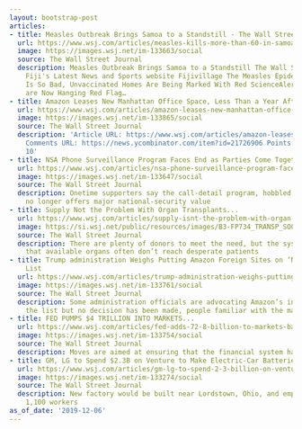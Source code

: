 ```yaml
---
layout: bootstrap-post
articles:
- title: Measles Outbreak Brings Samoa to a Standstill - The Wall Street Journal
  url: https://www.wsj.com/articles/measles-kills-more-than-60-in-samoa-11575630183
  image: https://images.wsj.net/im-133663/social
  source: The Wall Street Journal
  description: Measles Outbreak Brings Samoa to a Standstill The Wall Street Journal
    Fiji's Latest News and Sports website Fijivillage The Measles Epidemic in Samoa
    Is So Bad, Unvaccinated Homes Are Being Marked With Red ScienceAlert Samoan Families
    are Now Hanging Red Flag…
- title: Amazon Leases New Manhattan Office Space, Less Than a Year After HQ2 Pullout
  url: https://www.wsj.com/articles/amazon-leases-new-manhattan-office-space-less-than-a-year-after-hq2-pullout-11575671243
  image: https://images.wsj.net/im-133865/social
  source: The Wall Street Journal
  description: 'Article URL: https://www.wsj.com/articles/amazon-leases-new-manhattan-office-space-less-than-a-year-after-hq2-pullout-11575671243
    Comments URL: https://news.ycombinator.com/item?id=21726906 Points: 8 # Comments:
    10'
- title: NSA Phone Surveillance Program Faces End as Parties Come Together...
  url: https://www.wsj.com/articles/nsa-phone-surveillance-program-faces-an-end-as-parties-come-together-11575641253
  image: https://images.wsj.net/im-133647/social
  source: The Wall Street Journal
  description: Onetime supporters say the call-detail program, hobbled by changes,
    no longer offers major national-security value
- title: Supply Not the Problem With Organ Transplants...
  url: https://www.wsj.com/articles/supply-isnt-the-problem-with-organ-transplants-11575644400
  image: https://si.wsj.net/public/resources/images/B3-FP734_TRANSP_SOC_20191205104102.jpg
  source: The Wall Street Journal
  description: There are plenty of donors to meet the need, but the system is so inefficient
    that available organs often don’t reach desperate patients
- title: Trump administration Weighs Putting Amazon Foreign Sites on ‘Notorious Markets’
    List
  url: https://www.wsj.com/articles/trump-administration-weighs-putting-amazon-foreign-sites-on-notorious-markets-list-11575654650
  image: https://images.wsj.net/im-133761/social
  source: The Wall Street Journal
  description: Some administration officials are advocating Amazon’s inclusion on
    the list but no decision has been made, people familiar with the matter say
- title: FED PUMPS $4 TRILLION INTO MARKETS...
  url: https://www.wsj.com/articles/fed-adds-72-8-billion-to-markets-balance-sheet-moves-to-4-07-trillion-11575642409
  image: https://images.wsj.net/im-133754/social
  source: The Wall Street Journal
  description: Moves are aimed at ensuring that the financial system has enough liquidity
- title: GM, LG to Spend $2.3B on Venture to Make Electric-Car Batteries
  url: https://www.wsj.com/articles/gm-lg-to-spend-2-3-billion-on-venture-to-make-electric-car-batteries-11575554432
  image: https://images.wsj.net/im-133274/social
  source: The Wall Street Journal
  description: New factory would be built near Lordstown, Ohio, and employ more than
    1,100 workers
as_of_date: '2019-12-06'
---
```


